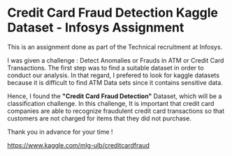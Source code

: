 # Credit Card Fraud Detection Kaggle Dataset - Infosys Assignment

This is an assignment done as part of the Technical recruitment at Infosys. 

I was given a challenge : Detect Anomalies or Frauds in ATM or Credit Card Transactions.
The first step was to find a suitable dataset in order to conduct our analysis. In that regard, I prefered to look for kaggle datasets because it is difficult to find ATM Data sets since it contains sensitive data.

Hence, I found the **"Credit Card Fraud Detection"** Dataset, which will be a classification challenge.
In this challenge, It is important that credit card companies are able to recognize fraudulent credit card transactions so that customers are not charged for items that they did not purchase.

Thank you in advance for your time !

https://www.kaggle.com/mlg-ulb/creditcardfraud
